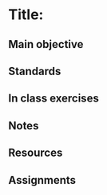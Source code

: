 # Title:

## Main objective

## Standards

## In class exercises

## Notes

## Resources

## Assignments

